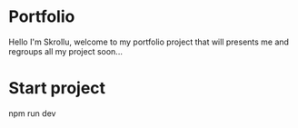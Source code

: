 # Portfolio

Hello I'm Skrollu, welcome to my portfolio project that will presents me and regroups all my project soon...

# Start project

npm run dev
